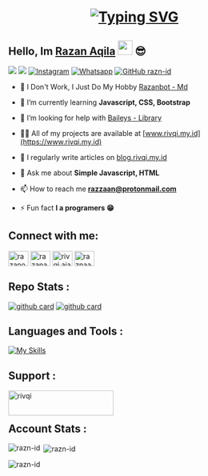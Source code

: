 <h1 align="center">
<a href="https://git.io/typing-svg"><img src="https://readme-typing-svg.herokuapp.com?font=fira+code&duration=4500&pause=600&color=FFEE00&center=true&vCenter=true&width=700&lines=Hello%2C+I'am+Razan+Aqila.+13+YO;I'am+A+New+Web+Developer;Curently%2C+I'am+Learning+HTML%2C+CSS%2C++And+Javascript" alt="Typing SVG" /></a>
</h1>

## Hello, Im [Razan Aqila](https://instagram.com/rivqi.ajaa) <img src="https://github.com/TheDudeThatCode/TheDudeThatCode/blob/master/Assets/Hi.gif" width="29px"> 😎
[<img src="https://img.shields.io/badge/Website-rivqi.my.id-blue">](www.rivqi.my.id)
[<img src="https://img.shields.io/badge/Email-razzaan@protonmail.com-purple">](mailto:razzaan@protonmail.com)
<a href="https://www.instagram.com/rivqi.ajaa" target="_blank"><img src="https://img.shields.io/badge/Instagram-%23E4405F.svg?&style=flat-square&logo=instagram&logoColor=white" alt="Instagram"></a>
<a href="https://wa.me/6282228104562" target="_blank"><img src="https://img.shields.io/badge/Whatsapp-%808080.svg?&style=flat-square&logo=Whatsapp&logoColor=white" alt="Whatsapp"></a>
[![GitHub razn-id](https://img.shields.io/github/followers/razn-id?label=follow&style=social)](https://github.com/razn-id)

- 🔭 I Don't Work, I Just Do My Hobby [Razanbot - Md](https://github.com/razn-id/Razanbot-Md)

- 🌱 I’m currently learning **Javascript, CSS, Bootstrap**

- 🤝 I’m looking for help with [Baileys - Library](https://github.com/razn-id/Baileys-Library)

- 👨‍💻 All of my projects are available at [www.rivqi.my.id](https://www.rivqi.my.id)

- 📝 I regularly write articles on [blog.rivqi.my.id](https://blog.rivqi.my.id)

- 💬 Ask me about **Simple Javascript, HTML**

- 📫 How to reach me **razzaan@protonmail.com**

- ⚡ Fun fact **I a programers 😁**

## Connect with me:
<p align="left">
<a href="https://twitter.com/razanofc" target="blank"><img align="center" src="https://raw.githubusercontent.com/rahuldkjain/github-profile-readme-generator/master/src/images/icons/Social/twitter.svg" alt="razanofc" height="30" width="40" /></a>
<a href="https://fb.com/razan.ajaaa" target="blank"><img align="center" src="https://raw.githubusercontent.com/rahuldkjain/github-profile-readme-generator/master/src/images/icons/Social/facebook.svg" alt="razanaqila" height="30" width="40" /></a>
<a href="https://instagram.com/rivqi.ajaa" target="blank"><img align="center" src="https://raw.githubusercontent.com/rahuldkjain/github-profile-readme-generator/master/src/images/icons/Social/instagram.svg" alt="rivqi.ajaa" height="30" width="40" /></a>
<a href="https://www.youtube.com/c/raznaaq" target="blank"><img align="center" src="https://raw.githubusercontent.com/rahuldkjain/github-profile-readme-generator/master/src/images/icons/Social/youtube.svg" alt="raznaaq" height="30" width="40" /></a>
</p>

## Repo Stats :
[![github card](https://github-readme-stats.vercel.app/api/pin/?username=razn-id&repo=Razanbot-Md&theme=highcontrast)](https://github.com/razn-id/Razanbot-Md)
[![github card](https://github-readme-stats.vercel.app/api/pin/?username=razn-id&repo=Baileys-Library&theme=highcontrast)](https://github.com/razn-id/Baileys-Library)

## Languages and Tools :
[![My Skills](https://skillicons.dev/icons?i=js,html,css,bootstrap,nodejs,express,mongodb,vscode,git,bash)](https://skillicons.dev)
## Support :
<p><a href="https://ko-fi.com/rivqi"> <img align="left" src="https://cdn.ko-fi.com/cdn/kofi3.png?v=3" height="50" width="210" alt="rivqi" /></a></p>

<br></br>

## Account Stats :
<p><img align="left" src="https://github-readme-stats.vercel.app/api/top-langs?username=razn-id&show_icons=true&locale=en&layout=compact" alt="razn-id" /></p>

<p>&nbsp;<img align="center" src="https://github-readme-stats.vercel.app/api?username=razn-id&show_icons=true&locale=en" alt="razn-id" /></p>

<p><img align="center" src="https://github-readme-streak-stats.herokuapp.com/?user=razn-id&" alt="razn-id" /></p>
